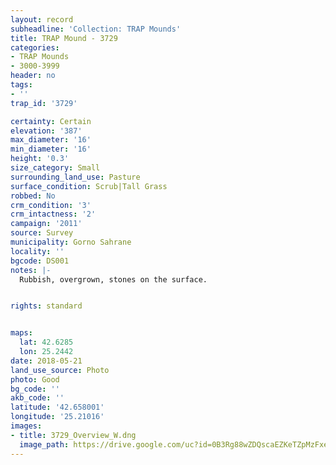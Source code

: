 ```yaml
---
layout: record
subheadline: 'Collection: TRAP Mounds'
title: TRAP Mound - 3729
categories:
- TRAP Mounds
- 3000-3999
header: no
tags:
- ''
trap_id: '3729'

certainty: Certain
elevation: '387'
max_diameter: '16'
min_diameter: '16'
height: '0.3'
size_category: Small
surrounding_land_use: Pasture
surface_condition: Scrub|Tall Grass
robbed: No
crm_condition: '3'
crm_intactness: '2'
campaign: '2011'
source: Survey
municipality: Gorno Sahrane
locality: ''
bgcode: DS001
notes: |-
  Rubbish, overgrown, stones on the surface.


rights: standard


maps:
  lat: 42.6285
  lon: 25.2442
date: 2018-05-21
land_use_source: Photo
photo: Good
bg_code: ''
akb_code: ''
latitude: '42.658001'
longitude: '25.21016'
images:
- title: 3729_Overview_W.dng
  image_path: https://drive.google.com/uc?id=0B3Rg88wZDQscaEZKeTZpMzFxeUk
---
```

